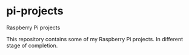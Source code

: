 # pi-projects
Raspberry Pi projects

This repository contains some of my Raspberry Pi projects. In different stage of completion.
